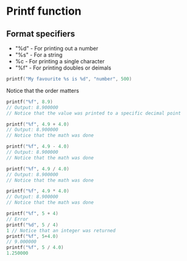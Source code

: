 # Printf function

## Format specifiers

- "%d" - For printing out a number
- "%s" - For a string
- %c - For printing a single character
- "%f" - For printing doubles or deimals

```c
printf("My favourite %s is %d", "number", 500)
```

Notice that the order matters

```c
printf("%f", 8.9)
// Output: 8.900000
// Notice that the value was printed to a specific decimal point
```

```c
printf("%f", 4.9 + 4.0)
// Output: 8.900000
// Notice that the math was done
```

```c
printf("%f", 4.9 - 4.0)
// Output: 8.900000
// Notice that the math was done
```

```c
printf("%f", 4.9 / 4.0)
// Output: 8.900000
// Notice that the math was done
```

```c
printf("%f", 4.9 * 4.0)
// Output: 8.900000
// Notice that the math was done
```

```c
printf("%f", 5 + 4)
// Error
printf("%d", 5 / 4)
1 // Notice that an integer was returned
printf("%f", 5+4.0)
// 9.000000
printf("%f", 5 / 4.0)
1.250000
```
